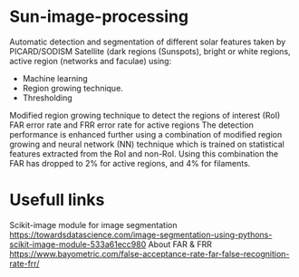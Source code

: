 # Sun-image-processing
Automatic detection and segmentation of different solar features taken by PICARD/SODISM  Satellite  (dark regions (Sunspots), bright  or white regions,   active region (networks and faculae) using: 
* Machine learning
* Region growing technique.
* Thresholding 
  
Modified region growing technique to detect the regions of interest (RoI)
FAR error rate and FRR error rate  for active regions
The detection performance is enhanced further using a combination of modified region growing and neural network (NN) technique which is trained on statistical features extracted from the RoI and non-RoI. Using this combination the FAR has dropped to 2% for active regions, and 4% for filaments.

# Usefull links
Scikit-image module for image segmentation
https://towardsdatascience.com/image-segmentation-using-pythons-scikit-image-module-533a61ecc980
About FAR & FRR
https://www.bayometric.com/false-acceptance-rate-far-false-recognition-rate-frr/
